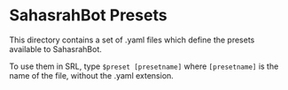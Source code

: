 # SahasrahBot Presets

This directory contains a set of .yaml files which define the presets available to SahasrahBot.

To use them in SRL, type `$preset [presetname]` where `[presetname]` is the name of the file, without the .yaml extension.

